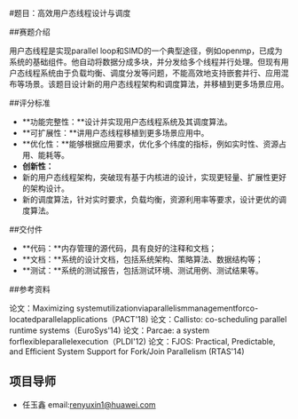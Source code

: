 #题目：高效用户态线程设计与调度

##赛题介绍

用户态线程是实现parallel loop和SIMD的一个典型途径，例如openmp，已成为系统的基础组件。他自动将数据分成多块，并分发给多个线程并行处理。但现有用户态线程系统由于负载均衡、调度分发等问题，不能高效地支持嵌套并行、应用混布等场景。该题目设计新的用户态线程架构和调度算法，并移植到更多场景应用。

##评分标准

- **功能完整性：**设计并实现用户态线程系统及其调度算法。
- **可扩展性：**讲用户态线程移植到更多场景应用中。
- **优化性：**能够根据应用要求，优化多个纬度的指标，例如实时性、资源占用、能耗等。
- **创新性：**
 - 新的用户态线程架构，突破现有基于内核进的设计，实现更轻量、扩展性更好的架构设计。
 - 新的调度算法，针对实时要求，负载均衡，资源利用率等要求，设计更优的调度算法。


##交付件

- **代码：**内存管理的源代码，具有良好的注释和文档；
- **文档：**系统的设计文档，包括系统架构、策略算法、数据结构等；
- **测试：**系统的测试报告，包括测试环境、测试用例、测试结果等。

##参考资料

论文：Maximizing systemutilizationviaparallelismmanagementforco-locatedparallelapplications（PACT'18)
论文：Callisto: co-scheduling parallel runtime systems（EuroSys'14)
论文：Parcae: a system forflexibleparallelexecution（PLDI'12)
论文：FJOS: Practical, Predictable, and Efficient System Support for Fork/Join Parallelism (RTAS'14)

## 项目导师

- 任玉鑫 email:renyuxin1@huawei.com
